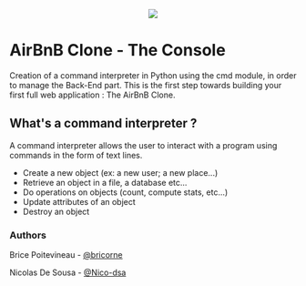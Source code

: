 <p align="center">
  <img src="https://github.com/bricorne/holbertonschool-AirBnB_clone/assets/124582867/76c9d1b9-4265-4073-8534-fb088aeb8c5d">
</p>

<h1> AirBnB Clone - The Console</h1>
Creation of a command interpreter in Python using the cmd module, in order to manage the Back-End part. This is the first step towards building your first full web application : The AirBnB Clone.

<h2> What's a command interpreter ?</h2></p>
A command interpreter allows the user to interact with a program using commands in the form of text lines.

-  Create a new object (ex: a new user; a new place...)
-  Retrieve an object in a file, a database etc...
-  Do operations on objects (count, compute stats, etc...)
-  Update attributes of an object
-  Destroy an object


<h3>Authors</h3>

Brice Poitevineau - [@bricorne](https://github.com/bricorne)<br>

Nicolas De Sousa - [@Nico-dsa](https://github.com/Nico-dsa)<br> 
